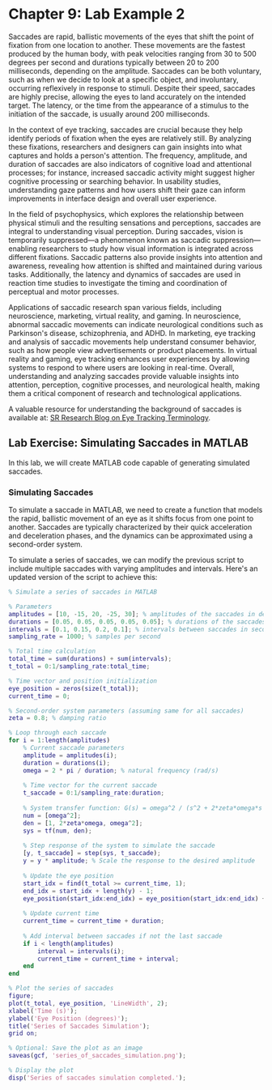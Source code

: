 # Chapter 9: Lab Example 2

Saccades are rapid, ballistic movements of the eyes that shift the point of fixation from one location to another. These movements are the fastest produced by the human body, with peak velocities ranging from 30 to 500 degrees per second and durations typically between 20 to 200 milliseconds, depending on the amplitude. Saccades can be both voluntary, such as when we decide to look at a specific object, and involuntary, occurring reflexively in response to stimuli. Despite their speed, saccades are highly precise, allowing the eyes to land accurately on the intended target. The latency, or the time from the appearance of a stimulus to the initiation of the saccade, is usually around 200 milliseconds.

In the context of eye tracking, saccades are crucial because they help identify periods of fixation when the eyes are relatively still. By analyzing these fixations, researchers and designers can gain insights into what captures and holds a person's attention. The frequency, amplitude, and duration of saccades are also indicators of cognitive load and attentional processes; for instance, increased saccadic activity might suggest higher cognitive processing or searching behavior. In usability studies, understanding gaze patterns and how users shift their gaze can inform improvements in interface design and overall user experience.

In the field of psychophysics, which explores the relationship between physical stimuli and the resulting sensations and perceptions, saccades are integral to understanding visual perception. During saccades, vision is temporarily suppressed—a phenomenon known as saccadic suppression—enabling researchers to study how visual information is integrated across different fixations. Saccadic patterns also provide insights into attention and awareness, revealing how attention is shifted and maintained during various tasks. Additionally, the latency and dynamics of saccades are used in reaction time studies to investigate the timing and coordination of perceptual and motor processes.

Applications of saccadic research span various fields, including neuroscience, marketing, virtual reality, and gaming. In neuroscience, abnormal saccadic movements can indicate neurological conditions such as Parkinson's disease, schizophrenia, and ADHD. In marketing, eye tracking and analysis of saccadic movements help understand consumer behavior, such as how people view advertisements or product placements. In virtual reality and gaming, eye tracking enhances user experiences by allowing systems to respond to where users are looking in real-time. Overall, understanding and analyzing saccades provide valuable insights into attention, perception, cognitive processes, and neurological health, making them a critical component of research and technological applications.

A valuable resource for understanding the background of saccades is available at: [SR Research Blog on Eye Tracking Terminology](https://www.sr-research.com/eye-tracking-blog/).

## Lab Exercise: Simulating Saccades in MATLAB

In this lab, we will create MATLAB code capable of generating simulated saccades.

### Simulating Saccades

To simulate a saccade in MATLAB, we need to create a function that models the rapid, ballistic movement of an eye as it shifts focus from one point to another. Saccades are typically characterized by their quick acceleration and deceleration phases, and the dynamics can be approximated using a second-order system.

To simulate a series of saccades, we can modify the previous script to include multiple saccades with varying amplitudes and intervals. Here's an updated version of the script to achieve this:

```matlab
% Simulate a series of saccades in MATLAB

% Parameters
amplitudes = [10, -15, 20, -25, 30]; % amplitudes of the saccades in degrees
durations = [0.05, 0.05, 0.05, 0.05, 0.05]; % durations of the saccades in seconds
intervals = [0.1, 0.15, 0.2, 0.1]; % intervals between saccades in seconds
sampling_rate = 1000; % samples per second

% Total time calculation
total_time = sum(durations) + sum(intervals);
t_total = 0:1/sampling_rate:total_time;

% Time vector and position initialization
eye_position = zeros(size(t_total));
current_time = 0;

% Second-order system parameters (assuming same for all saccades)
zeta = 0.8; % damping ratio

% Loop through each saccade
for i = 1:length(amplitudes)
    % Current saccade parameters
    amplitude = amplitudes(i);
    duration = durations(i);
    omega = 2 * pi / duration; % natural frequency (rad/s)
    
    % Time vector for the current saccade
    t_saccade = 0:1/sampling_rate:duration;
    
    % System transfer function: G(s) = omega^2 / (s^2 + 2*zeta*omega*s + omega^2)
    num = [omega^2];
    den = [1, 2*zeta*omega, omega^2];
    sys = tf(num, den);
    
    % Step response of the system to simulate the saccade
    [y, t_saccade] = step(sys, t_saccade);
    y = y * amplitude; % Scale the response to the desired amplitude
    
    % Update the eye position
    start_idx = find(t_total >= current_time, 1);
    end_idx = start_idx + length(y) - 1;
    eye_position(start_idx:end_idx) = eye_position(start_idx:end_idx) + y';
    
    % Update current time
    current_time = current_time + duration;
    
    % Add interval between saccades if not the last saccade
    if i < length(amplitudes)
        interval = intervals(i);
        current_time = current_time + interval;
    end
end

% Plot the series of saccades
figure;
plot(t_total, eye_position, 'LineWidth', 2);
xlabel('Time (s)');
ylabel('Eye Position (degrees)');
title('Series of Saccades Simulation');
grid on;

% Optional: Save the plot as an image
saveas(gcf, 'series_of_saccades_simulation.png');

% Display the plot
disp('Series of saccades simulation completed.');
